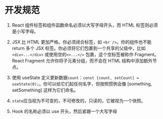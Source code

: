 # 开发规范

1. React 组件标签和组件函数命名必须以大写字母开头，而 HTML 标签则必须是小写字母。

2. JSX 比 HTML 更加严格。你必须闭合标签，如 `<br />`。你的组件也不能 return 多个 JSX 标签。你必须将它们包裹到一个共享的父级中，比如 `<div>...</div>` 或使用空的`<>...</>` 包裹，这个空标签被称作 Fragment。React Fragment 允许你将子元素分组，而不会在 HTML 结构中添加额外节点。

3. 使用 useState 定义更新数据`count`：`const [count, setCount] = useState(0);`。你可以给它们起任何名字，但按照惯例会像 [something, setSomething] 这样为它们命名。

4. `state`应当视为不可变的，不可修改的，只读的，它被视为一个快照。

5. Hook 的名称必须以 use 开头，然后紧跟一个大写字母